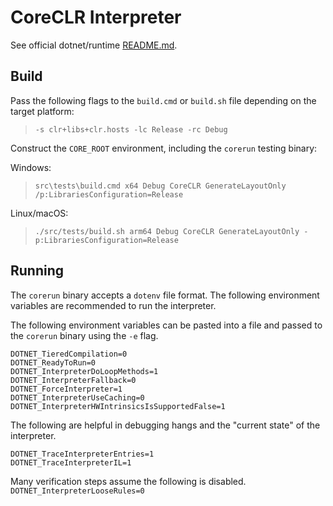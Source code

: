 # CoreCLR Interpreter

See official dotnet/runtime [README.md](https://github.com/dotnet/runtime/blob/main/README.md).

## Build

Pass the following flags to the `build.cmd` or `build.sh` file depending on the target platform:

> `-s clr+libs+clr.hosts -lc Release -rc Debug`

Construct the `CORE_ROOT` environment, including the `corerun` testing binary:

Windows:

> `src\tests\build.cmd x64 Debug CoreCLR GenerateLayoutOnly /p:LibrariesConfiguration=Release`

Linux/macOS:

> `./src/tests/build.sh arm64 Debug CoreCLR GenerateLayoutOnly -p:LibrariesConfiguration=Release`

## Running

The `corerun` binary accepts a `dotenv` file format. The following environment variables are recommended to run the interpreter.

The following environment variables can be pasted into a file and passed to the `corerun` binary using the `-e` flag.

```
DOTNET_TieredCompilation=0
DOTNET_ReadyToRun=0
DOTNET_InterpreterDoLoopMethods=1
DOTNET_InterpreterFallback=0
DOTNET_ForceInterpreter=1
DOTNET_InterpreterUseCaching=0
DOTNET_InterpreterHWIntrinsicsIsSupportedFalse=1
```

The following are helpful in debugging hangs and the "current state" of the interpreter.

```
DOTNET_TraceInterpreterEntries=1
DOTNET_TraceInterpreterIL=1
```

Many verification steps assume the following is disabled.
`DOTNET_InterpreterLooseRules=0`
